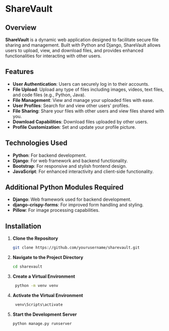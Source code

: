 # ShareVault

## Overview

**ShareVault** is a dynamic web application designed to facilitate secure file sharing and management. Built with Python and Django, ShareVault allows users to upload, view, and download files, and provides enhanced functionalities for interacting with other users.

## Features

- **User Authentication**: Users can securely log in to their accounts.
- **File Upload**: Upload any type of files including images, videos, text files, and code files (e.g., Python, Java).
- **File Management**: View and manage your uploaded files with ease.
- **User Profiles**: Search for and view other users' profiles.
- **File Sharing**: Share your files with other users and view files shared with you.
- **Download Capabilities**: Download files uploaded by other users.
- **Profile Customization**: Set and update your profile picture.

## Technologies Used

- **Python**: For backend development.
- **Django**: For web framework and backend functionality.
- **Bootstrap**: For responsive and stylish frontend design.
- **JavaScript**: For enhanced interactivity and client-side functionality.

## Additional Python Modules Required

- **Django**: Web framework used for backend development.
- **django-crispy-forms**: For improved form handling and styling.
- **Pillow**: For image processing capabilities.

## Installation

1. **Clone the Repository**

   ```bash
   git clone https://github.com/yourusername/sharevault.git

2. **Navigate to the Project Directory**

    ```bash
    cd sharevault

3. **Create a Virtual Environment**

   ```bash
    python -m venv venv

4. **Activate the Virtual Environment**

   ```bash
    venv\Scripts\activate
   
5. **Start the Development Server**

    ```bash
    python manage.py runserver
